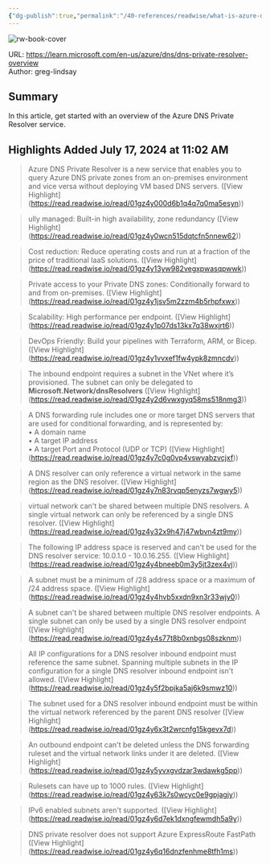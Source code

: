 ```yaml
---
{"dg-publish":true,"permalink":"/40-references/readwise/what-is-azure-dns-private-resolver/","tags":["rw/articles"]}
---
```



![rw-book-cover](https://learn.microsoft.com/en-us/media/logos/logo-ms-social.png)

  

URL: <https://learn.microsoft.com/en-us/azure/dns/dns-private-resolver-overview>  
Author: greg-lindsay

## Summary

In this article, get started with an overview of the Azure DNS Private Resolver service.

## Highlights Added July 17, 2024 at 11:02 AM

> Azure DNS Private Resolver is a new service that enables you to query Azure DNS private zones from an on-premises environment and vice versa without deploying VM based DNS servers. ([View Highlight] (<https://read.readwise.io/read/01gz4y000d6b1q4q7q0ma5esyn>))

> ully managed: Built-in high availability, zone redundancy ([View Highlight] (<https://read.readwise.io/read/01gz4y0wcn515dqtcfn5nnew62>))

> Cost reduction: Reduce operating costs and run at a fraction of the price of traditional IaaS solutions. ([View Highlight] (<https://read.readwise.io/read/01gz4y13yw982vegxpwasqpwwk>))

> Private access to your Private DNS zones: Conditionally forward to and from on-premises. ([View Highlight] (<https://read.readwise.io/read/01gz4y1jsv5m2zzm4b5rhpfxwx>))

> Scalability: High performance per endpoint. ([View Highlight] (<https://read.readwise.io/read/01gz4y1p07ds13kx7q38wxjrt6>))

> DevOps Friendly: Build your pipelines with Terraform, ARM, or Bicep. ([View Highlight] (<https://read.readwise.io/read/01gz4y1vvxef1fw4ypk8zmncdv>))

> The inbound endpoint requires a subnet in the VNet where it’s provisioned. The subnet can only be delegated to **Microsoft.Network/dnsResolvers** ([View Highlight] (<https://read.readwise.io/read/01gz4y2d6vwxgyq58ms518nmg3>))

> A DNS forwarding rule includes one or more target DNS servers that are used for conditional forwarding, and is represented by:  
> • A domain name  
> • A target IP address  
> • A target Port and Protocol (UDP or TCP) ([View Highlight] (<https://read.readwise.io/read/01gz4y7c0g0vp4vswyabzvcjxf>))

> A DNS resolver can only reference a virtual network in the same region as the DNS resolver. ([View Highlight] (<https://read.readwise.io/read/01gz4y7n83rvqp5enyzs7wgwy5>))

> virtual network can't be shared between multiple DNS resolvers. A single virtual network can only be referenced by a single DNS resolver. ([View Highlight] (<https://read.readwise.io/read/01gz4y32x9h47j47wbvn4zt9my>))

> The following IP address space is reserved and can't be used for the DNS resolver service: 10.0.1.0 - 10.0.16.255. ([View Highlight] (<https://read.readwise.io/read/01gz4y4bneeb0m3y5jt3zex4vj>))

> A subnet must be a minimum of /28 address space or a maximum of /24 address space. ([View Highlight] (<https://read.readwise.io/read/01gz4y4hvb5xxdn9xn3r33wjy0>))

> A subnet can't be shared between multiple DNS resolver endpoints. A single subnet can only be used by a single DNS resolver endpoint ([View Highlight] (<https://read.readwise.io/read/01gz4y4s77t8b0xnbgs08szknm>))

> All IP configurations for a DNS resolver inbound endpoint must reference the same subnet. Spanning multiple subnets in the IP configuration for a single DNS resolver inbound endpoint isn't allowed. ([View Highlight] (<https://read.readwise.io/read/01gz4y5f2bpjka5aj6k9smwz10>))

> The subnet used for a DNS resolver inbound endpoint must be within the virtual network referenced by the parent DNS resolver ([View Highlight] (<https://read.readwise.io/read/01gz4y6x3t2wrcnfg15kgevx7d>))

> An outbound endpoint can't be deleted unless the DNS forwarding ruleset and the virtual network links under it are deleted. ([View Highlight] (<https://read.readwise.io/read/01gz4y5yvxgvdzar3wdawkg5pp>))

> Rulesets can have up to 1000 rules. ([View Highlight] (<https://read.readwise.io/read/01gz4y63k7s0wcyc0e9gpjagjy>))

> IPv6 enabled subnets aren't supported. ([View Highlight] (<https://read.readwise.io/read/01gz4y6d7ek1dxngfewmdh5a9y>))

> DNS private resolver does not support Azure ExpressRoute FastPath ([View Highlight] (<https://read.readwise.io/read/01gz4y6q16dnzfenhme8tfh1ms>))
